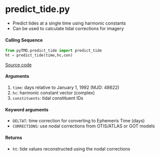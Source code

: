 predict_tide.py
===============

- Predict tides at a single time using harmonic constants
- Can be used to calculate tidal corrections for imagery

#### Calling Sequence
```python
from pyTMD.predict_tide import predict_tide
ht = predict_tide(time,hc,con)
```
[Source code](https://github.com/tsutterley/pyTMD/blob/main/pyTMD/predict_tide.py)

#### Arguments
1. `time`: days relative to January 1, 1992 (MJD: 48622)
2. `hc`: harmonic constant vector (complex)
3. `constituents`: tidal constituent IDs

#### Keyword arguments
- `DELTAT`: time correction for converting to Ephemeris Time (days)
- `CORRECTIONS`: use nodal corrections from OTIS/ATLAS or GOT models

#### Returns
- `ht`: tide values reconstructed using the nodal corrections
